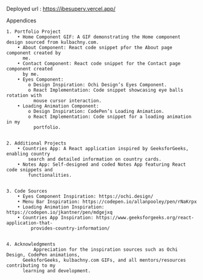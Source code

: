 Deployed url : https://ibesuperv.vercel.app/



Appendices 

    1. Portfolio Project
        • Home Component GIF: A GIF demonstrating the Home component design sourced from kulbachny.com.
        • About Component: React code snippet pfor the About page component created by 
          me.
        • Contact Component: React code snippet for the Contact page component created 
          by me.
        • Eyes Component: 
            o Design Inspiration: Ochi Design’s Eyes Component.
            o React Implementation: Code snippet showcasing eye balls rotation with 
              mouse cursor interaction.
        • Loading Animation Component: 
            o Design Inspiration: CodePen’s Loading Animation.
            o React Implementation: Code snippet for a loading animation in my 
              portfolio.

              
    2. Additional Projects
        • Countries App: A React application inspired by GeeksforGeeks, enabling country 
            search and detailed information on country cards.
        • Notes App: Self-designed and coded Notes App featuring React code snippets and 
            functionalities.

            
    3. Code Sources
        • Eyes Component Inspiration: https://ochi.design/
        • Menu Bar Inspiration: https://codepen.io/allanpooley/pen/rNaKrpx
        • Loading Animation Inspiration: https://codepen.io/jkantner/pen/mdgejxq
        • Countries App Inspiration: https://www.geeksforgeeks.org/react-application-that-
             provides-country-information/
 
    
    4. Acknowledgments
              Appreciation for the inspiration sources such as Ochi Design, CodePen animations, 
          GeeksforGeeks, kulbachny.com GIFs, and all mentors/resources contributing to my 
          learning and development.
